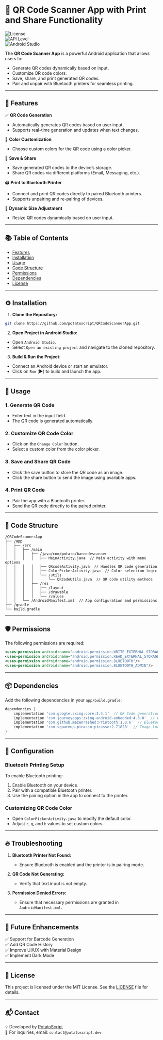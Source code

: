 # 📸 QR Code Scanner App with Print and Share Functionality

![License](https://img.shields.io/badge/license-MIT-blue.svg)  
![API Level](https://img.shields.io/badge/API-21%2B-blue.svg)  
![Android Studio](https://img.shields.io/badge/Android%20Studio-4.2%2B-brightgreen.svg)  

The **QR Code Scanner App** is a powerful Android application that allows users to:
- Generate QR codes dynamically based on input.
- Customize QR code colors.
- Save, share, and print generated QR codes.
- Pair and unpair with Bluetooth printers for seamless printing.

---

## 🎯 **Features**

✅ **QR Code Generation**  
- Automatically generates QR codes based on user input.
- Supports real-time generation and updates when text changes.

🎨 **Color Customization**  
- Choose custom colors for the QR code using a color picker.

📸 **Save & Share**  
- Save generated QR codes to the device’s storage.
- Share QR codes via different platforms (Email, Messaging, etc.).

🖨️ **Print to Bluetooth Printer**  
- Connect and print QR codes directly to paired Bluetooth printers.
- Supports unpairing and re-pairing of devices.

💾 **Dynamic Size Adjustment**  
- Resize QR codes dynamically based on user input.

---

## 📚 **Table of Contents**

- [Features](#-features)
- [Installation](#-installation)
- [Usage](#-usage)
- [Code Structure](#-code-structure)
- [Permissions](#-permissions)
- [Dependencies](#-dependencies)
- [License](#-license)

---

## ⚙️ **Installation**

1. **Clone the Repository:**
```bash
git clone https://github.com/potatoscript/QRCodeScannerApp.git
```

2. **Open Project in Android Studio:**
- Open `Android Studio`.
- Select `Open an existing project` and navigate to the cloned repository.

3. **Build & Run the Project:**
- Connect an Android device or start an emulator.
- Click on `Run` (▶️) to build and launch the app.

---

## 🚀 **Usage**

### 1. **Generate QR Code**
- Enter text in the input field.
- The QR code is generated automatically.

### 2. **Customize QR Code Color**
- Click on the `Change Color` button.
- Select a custom color from the color picker.

### 3. **Save and Share QR Code**
- Click the save button to store the QR code as an image.
- Click the share button to send the image using available apps.

### 4. **Print QR Code**
- Pair the app with a Bluetooth printer.
- Send the QR code directly to the paired printer.

---

## 📂 **Code Structure**

```
/QRCodeScannerApp
├── /app
│   ├── /src
│   │   ├── /main
│   │   │   ├── /java/com/potato/barcodescanner
│   │   │   │   ├── MainActivity.java  // Main activity with menu options
│   │   │   │   ├── QRcodeActivity.java  // Handles QR code generation
│   │   │   │   ├── ColorPickerActivity.java  // Color selection logic
│   │   │   │   └── /utils
│   │   │   │       └── QRCodeUtils.java  // QR code utility methods
│   │   │   ├── /res
│   │   │   │   ├── /layout
│   │   │   │   ├── /drawable
│   │   │   │   └── /values
│   │   └── /AndroidManifest.xml  // App configuration and permissions
├── /gradle
└── build.gradle
```

---

## 🛡️ **Permissions**

The following permissions are required:

```xml
<uses-permission android:name="android.permission.WRITE_EXTERNAL_STORAGE"/>
<uses-permission android:name="android.permission.READ_EXTERNAL_STORAGE"/>
<uses-permission android:name="android.permission.BLUETOOTH"/>
<uses-permission android:name="android.permission.BLUETOOTH_ADMIN"/>
```

---

## 📦 **Dependencies**

Add the following dependencies in your `app/build.gradle`:

```groovy
dependencies {
    implementation 'com.google.zxing:core:3.4.1'  // QR Code generation
    implementation 'com.journeyapps:zxing-android-embedded:4.3.0'  // Barcode scanning
    implementation 'com.github.mazenrashed:Printooth:1.0.6'  // Bluetooth printing
    implementation 'com.squareup.picasso:picasso:2.71828'  // Image loading and caching
}
```

---

## 📝 **Configuration**

### Bluetooth Printing Setup
To enable Bluetooth printing:
1. Enable Bluetooth on your device.
2. Pair with a compatible Bluetooth printer.
3. Use the pairing option in the app to connect to the printer.

### Customizing QR Code Color
- Open `ColorPickerActivity.java` to modify the default color.
- Adjust `r`, `g`, and `b` values to set custom colors.

---

## 🔥 **Troubleshooting**

1. **Bluetooth Printer Not Found:**  
   - Ensure Bluetooth is enabled and the printer is in pairing mode.

2. **QR Code Not Generating:**  
   - Verify that text input is not empty.

3. **Permission Denied Errors:**  
   - Ensure that necessary permissions are granted in `AndroidManifest.xml`.

---

## 🧩 **Future Enhancements**

✅ Support for Barcode Generation  
✅ Add QR Code History  
✅ Improve UI/UX with Material Design  
✅ Implement Dark Mode  

---

## 📜 **License**

This project is licensed under the MIT License. See the [LICENSE](LICENSE) file for details.

---

## 📬 **Contact**

💡 Developed by [PotatoScript](https://github.com/potatoscript)  
📧 For inquiries, email: `contact@potatoscript.dev`

